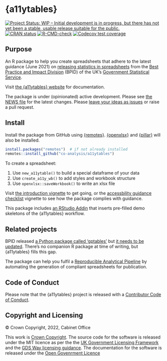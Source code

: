 
<!-- README.md is generated from README.Rmd. Please edit that file -->

# {a11ytables}

<!-- badges: start -->

[![Project Status: WIP – Initial development is in progress, but there
has not yet been a stable, usable release suitable for the
public.](https://www.repostatus.org/badges/latest/wip.svg)](https://www.repostatus.org/#wip)
[![CRAN
status](https://www.r-pkg.org/badges/version/a11ytables)](https://CRAN.R-project.org/package=a11ytables)
[![R-CMD-check](https://github.com/co-analysis/a11ytables/workflows/R-CMD-check/badge.svg)](https://github.com/co-analysis/a11ytables/actions)
[![Codecov test
coverage](https://codecov.io/gh/co-analysis/a11ytables/branch/main/graph/badge.svg)](https://codecov.io/gh/co-analysis/a11ytables?branch=main)
<!-- badges: end -->

## Purpose

An R package to help you create spreadsheets that adhere to the latest
guidance (June 2021) on [releasing statistics in
spreadsheets](https://gss.civilservice.gov.uk/policy-store/releasing-statistics-in-spreadsheets/)
from the [Best Practice and Impact
Division](https://github.com/best-practice-and-impact?language=html)
(BPID) of the UK’s [Government Statistical
Service](https://gss.civilservice.gov.uk/).

Visit [the {a11ytables}
website](https://co-analysis.github.io/a11ytables/) for documentation.

The package is under (opinionated) active development. Please see [the
NEWS file](https://co-analysis.github.io/a11ytables/news/index.html) for
the latest changes. Please [leave your ideas as
issues](https://github.com/co-analysis/a11ytables/issues) or raise a
pull request.

## Install

Install the package from GitHub using
[{remotes}](https://remotes.r-lib.org/).
[{openxlsx}](https://ycphs.github.io/openxlsx/) and
[{pillar}](https://pillar.r-lib.org/) will also be installed.

``` r
install.packages("remotes")  # if not already installed
remotes::install_github("co-analysis/a11ytables")
```

To create a spreadsheet:

1.  Use `new_a11ytable()` to build a special dataframe of your data
2.  Use `create_a11y_wb()` to add styles and workbook structure
3.  Use `openxlsx::saveWorkbook()` to write an xlsx file

Visit [the introduction
vignette](https://co-analysis.github.io/a11ytables/articles/a11ytables.html)
to get going, or the [accessbility guidance
checklist](https://co-analysis.github.io/a11ytables/articles/accessibility-checklist.html)
vignette to see how the package complies with guidance.

This package includes [an RStudio
Addin](https://rstudio.github.io/rstudioaddins/) that inserts pre-filled
demo skeletons of the {a11ytables} workflow.

## Related projects

BPID released [a Python package called
‘gptables’](https://github.com/best-practice-and-impact/gptables) but
[it needs to be
updated](https://github.com/best-practice-and-impact/gptables/issues/145).
There’s no companion R package at time of writing, but {a11ytables}
fills this gap.

The package can help you fulfil a [Reproducible Analytical
Pipeline](https://dataingovernment.blog.gov.uk/2017/03/27/reproducible-analytical-pipeline/)
by automating the generation of compliant spreadsheets for publication.

## Code of Conduct

Please note that the {a11ytables} project is released with a
[Contributor Code of Conduct](CODE_OF_CONDUCT.html).

## Copyright and Licensing

© Crown Copyright, 2022, Cabinet Office

This work is [Crown
Copyright](https://www.nationalarchives.gov.uk/information-management/re-using-public-sector-information/uk-government-licensing-framework/crown-copyright/).
The source code for the software is released under the MIT licence as
per the the [UK Government Licensing
Framework](https://www.nationalarchives.gov.uk/information-management/re-using-public-sector-information/uk-government-licensing-framework/open-government-licence/open-software-licences/)
and the [GDS Way licensing
guidance](https://gds-way.cloudapps.digital/manuals/licensing.html). The
documentation for the software is released under the [Open Govenrment
Licence](https://www.nationalarchives.gov.uk/doc/open-government-licence/version/3/)
